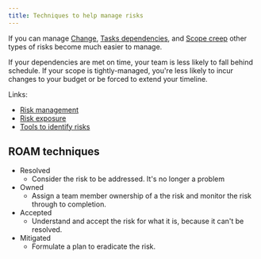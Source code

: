 ```yaml
---
title: Techniques to help manage risks
---
```

If you can manage [Change](project-execution/change.md), [Tasks dependencies](project-planning/estimations/tasks-dependencies.md), and [Scope creep](project-initiation/scope/scope-creep.md) other types of risks become much easier to manage.

If your dependencies are met on time, your team is less likely to fall behind schedule. If your scope is tightly-managed, you're less likely to incur changes to your budget or be forced to extend your timeline.

Links:
- [Risk management](project-planning/risk-management/risk-management.md)
- [Risk exposure](project-planning/risk-management/risk-exposure.md)
- [Tools to identify risks](project-planning/risk-management/tools-to-identify-risks.md)
	

## ROAM techniques
- Resolved
	- Consider the risk to be addressed. It's no longer a problem
- Owned
	- Assign a team member ownership of a the risk and monitor the risk through to completion. 
- Accepted
	- Understand and accept the risk for what it is, because it can't be resolved.
- Mitigated
	- Formulate a plan to eradicate the risk.